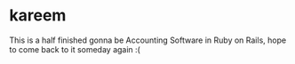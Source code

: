 # kareem
This is a half finished gonna be Accounting Software in Ruby on Rails, hope to come back to it someday again :(
